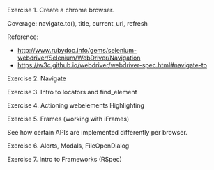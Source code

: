 

Exercise 1.  Create a chrome browser.

Coverage:  navigate.to(), title, current_url, refresh

Reference: 

* http://www.rubydoc.info/gems/selenium-webdriver/Selenium/WebDriver/Navigation
* https://w3c.github.io/webdriver/webdriver-spec.html#navigate-to



Exercise 2. Navigate


Exercise 3.  Intro to locators and find_element

Exercise 4.  Actioning webelements
  Highlighting

Exercise 5. Frames (working with iFrames)

See how certain APIs are implemented differently per browser.


Exercise 6. Alerts, Modals, FileOpenDialog


Exercise 7. Intro to Frameworks (RSpec)


